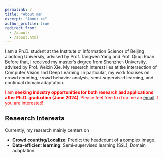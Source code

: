 ```yaml
---
permalink: /
title: "About me"
excerpt: "About me"
author_profile: true
redirect_from: 
  - /about/
  - /about.html
---
```


I am a Ph.D. student at the Institute of Information Science of Beijing Jiaotong University, advised by Prof. Tangwen Yang and Prof. Qiuqi Ruan.
Before that, I received my master’s degree from Shenzhen University, advised by Prof. Weixin Xie. My research interest lies at the intersection
of Computer Vision and Deep Learning. In particular, my work focuses on crowd counting, crowd behavior analysis, semi-supervised learning,
and continual domain adaptation.

<span style="color:red;">I am <b>seeking industry opportunities for both research and applications after Ph.D. graduation (June 2024)</b>. Please feel free to drop me an <a href="mailto:wangxin6735@163.com" target="_blank">email</a> if you are interested!</span>


<h2 id='research-interests'>Research Interests</h2>

<!-- I am interested in technologies that allow machines and robots to learn like humans. In particular, I am committed to giving robots the ability to understand the world and learn from previous experiences, so that they can complete new tasks, acquire new skills or adapt to new environments rapidly with fewer samples through learning algorithms. Currently, my areas of interest include meta-learning, multi-task learning, and transfer learning on few/zero-shot learning tasks. I am also interested in deep learning, computer vision, and multimodal machine learning. -->

Currently, my research mainly centers on 

* **Crowd counting/Localize**: Predict the headcount of a complex image.
* **Data-efficient learning**: Semi-supervised learning (SSL), Domain adaptation.

<!-- <h2 id='publications'>Publications</h2>

 Siteng Huang, Qiyao Wei, Donglin Wang, &quot;[Reference-Limited Compositional Zero-Shot Learning](https://doi.org/10.1145/3591106.3592225)&quot;. In *Proceedings of the 2023 ACM International Conference on Multimedia Retrieval* (**ICMR 2023**). [[project page](https://kyonhuang.top/publication/reference-limited-CZSL)] [[arXiv](https://arxiv.org/abs/2208.10046)] [[github](https://github.com/bighuang624/RL-CZSL)] -->
